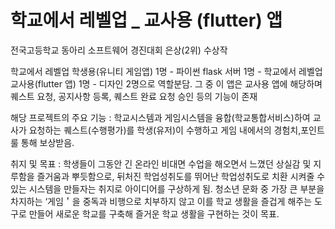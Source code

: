 # 학교에서 레벨업 _ 교사용 (flutter) 앱

전국고등학교 동아리 소프트웨어 경진대회 은상(2위) 수상작


학교에서 레벨업 학생용(유니티 게임앱) 1명 - 파이썬 flask 서버 1명 - 학교에서 레벨업 교사용(flutter 앱) 1명 - 디자인 2명으로 역할분담.
그 중 이 앱은 교사용 앱에 해당하며 퀘스트 요청, 공지사항 등록, 퀘스트 완료 요청 승인 등의 기능이 존재

해당 프로젝트의 주요 기능 : 학교시스템과 게임시스템을 융합(학교통합서비스)하여 교사가 요청하는 퀘스트(수행평가)를 학생(유저)이 수행하고 게임 내에서의 경험치,포인트룰 통해 보상받음.

취지 및 목표 : 학생들이 그동안 긴 온라인 비대면 수업을 해오면서 느꼈던 상실감 및 지루함을 즐거움과 뿌듯함으로, 뒤처진 학업성취도를 뛰어난 학업성취도로 치환 시켜줄 수 있는 시스템을 만들자는 취지로 아이디어를 구상하게 됨.
청소년 문화 중 가장 큰 부분을 차지하는 ‘게임＇을 중독과 비행으로 치부하지 않고 이를 학교 생활을 즐겁게 해주는 도구로 만들어 새로운 학교를 구축해 즐거운 학교 생활을 구현하는 것이 목표.
